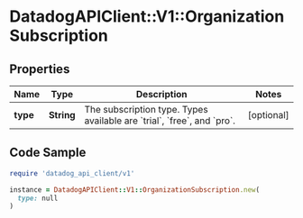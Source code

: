 # DatadogAPIClient::V1::OrganizationSubscription

## Properties

| Name | Type | Description | Notes |
| ---- | ---- | ----------- | ----- |
| **type** | **String** | The subscription type. Types available are &#x60;trial&#x60;, &#x60;free&#x60;, and &#x60;pro&#x60;. | [optional] |

## Code Sample

```ruby
require 'datadog_api_client/v1'

instance = DatadogAPIClient::V1::OrganizationSubscription.new(
  type: null
)
```

